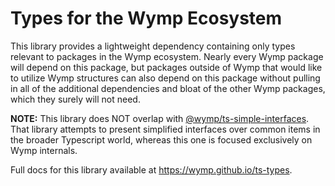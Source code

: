 Types for the Wymp Ecosystem
===============================================================================

This library provides a lightweight dependency containing only types relevant to packages in the
Wymp ecosystem. Nearly every Wymp package will depend on this package, but packages outside of Wymp
that would like to utilize Wymp structures can also depend on this package without pulling in all of
the additional dependencies and bloat of the other Wymp packages, which they surely will not need.

**NOTE:** This library does NOT overlap with [@wymp/ts-simple-interfaces](https://github.com/wymp/ts-simple-interfaces).
That library attempts to present simplified interfaces over common items in the broader Typescript
world, whereas this one is focused exclusively on Wymp internals.

Full docs for this library available at https://wymp.github.io/ts-types.

